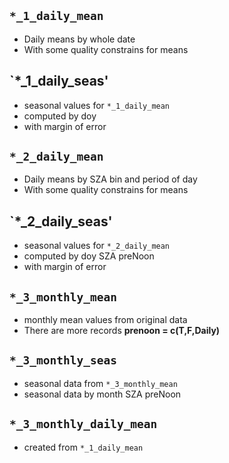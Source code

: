



## `*_1_daily_mean`

- Daily means by whole date
- With some quality constrains for means

## `*_1_daily_seas'

- seasonal values for `*_1_daily_mean`
- computed by doy
- with margin of error



## `*_2_daily_mean`

- Daily means by SZA bin and period of day
- With some quality constrains for means

## `*_2_daily_seas'

- seasonal values for `*_2_daily_mean`
- computed by doy SZA preNoon
- with margin of error




## `*_3_monthly_mean`

- monthly mean values from original data
- There are more records **prenoon = c(T,F,Daily)**


## `*_3_monthly_seas`

- seasonal data from `*_3_monthly_mean`
- seasonal data by month SZA preNoon




## `*_3_monthly_daily_mean`

- created from `*_1_daily_mean`


